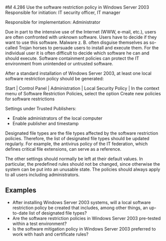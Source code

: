 #M 4.286 Use the software restriction policy in Windows Server 2003
Responsible for initiation: IT security officer, IT manager

Responsible for implementation: Administrator

Due in part to the intensive use of the Internet (WWW, e-mail, etc.), users are often confronted with unknown software. Users have to decide if they want to use this software. Malware z. B. often disguise themselves as so-called Trojan horses to persuade users to install and execute them. For the individual user it is often difficult to decide which software he can and should execute. Software containment policies can protect the IT environment from unintended or untrusted software.

After a standard installation of Windows Server 2003, at least one local software restriction policy should be generated:

Start | Control Panel | Administration | Local Security Policy | In the context menu of Software Restriction Policies, select the option Create new policies for software restrictions

Settings under Trusted Publishers:

* Enable administrators of the local computer
* Enable publisher and timestamp


Designated file types are the file types affected by the software restriction policies. Therefore, the list of designated file types should be updated regularly. For example, the antivirus policy of the IT federation, which defines critical file extensions, can serve as a reference.

The other settings should normally be left at their default values. In particular, the predefined rules should not be changed, since otherwise the system can be put into an unusable state. The policies should always apply to all users including administrators.



## Examples 
* After installing Windows Server 2003 systems, will a local software restriction policy be created that includes, among other things, an up-to-date list of designated file types?
* Are the software restriction policies in Windows Server 2003 pre-tested within a test environment?
* Is the software mitigation policy in Windows Server 2003 preferred to work with hash and certificate rules?




